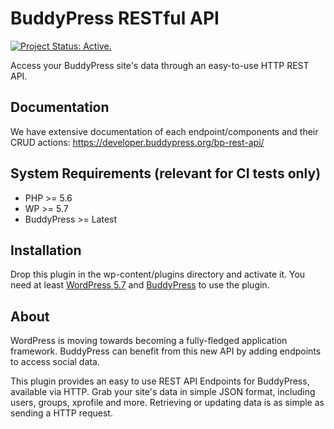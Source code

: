 # BuddyPress RESTful API

[![Project Status: Active.](https://www.repostatus.org/badges/latest/active.svg)](https://www.repostatus.org/#active)

Access your BuddyPress site's data through an easy-to-use HTTP REST API.

## Documentation

We have extensive documentation of each endpoint/components and their CRUD actions: <https://developer.buddypress.org/bp-rest-api/>

## System Requirements (relevant for CI tests only)

* PHP >= 5.6
* WP >= 5.7
* BuddyPress >= Latest

## Installation

Drop this plugin in the wp-content/plugins directory and activate it. You need at least [WordPress 5.7](https://wordpress.org/download/) and [BuddyPress](https://buddypress.org/download/) to use the plugin.

## About

WordPress is moving towards becoming a fully-fledged application framework. BuddyPress can benefit from this new API by adding endpoints to access social data.

This plugin provides an easy to use REST API Endpoints for BuddyPress, available via HTTP. Grab your
site's data in simple JSON format, including users, groups, xprofile and more.
Retrieving or updating data is as simple as sending a HTTP request.
